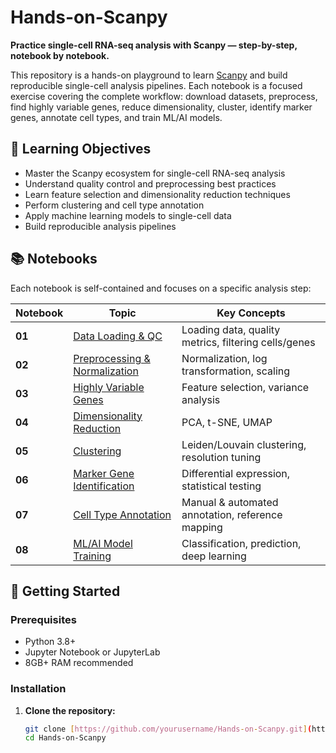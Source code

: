 # Hands-on-Scanpy

**Practice single-cell RNA-seq analysis with Scanpy — step-by-step, notebook by notebook.**

This repository is a hands-on playground to learn [Scanpy](https://scanpy.readthedocs.io/) and build reproducible single-cell analysis pipelines. Each notebook is a focused exercise covering the complete workflow: download datasets, preprocess, find highly variable genes, reduce dimensionality, cluster, identify marker genes, annotate cell types, and train ML/AI models.

## 🎯 Learning Objectives

- Master the Scanpy ecosystem for single-cell RNA-seq analysis
- Understand quality control and preprocessing best practices
- Learn feature selection and dimensionality reduction techniques
- Perform clustering and cell type annotation
- Apply machine learning models to single-cell data
- Build reproducible analysis pipelines

## 📚 Notebooks

Each notebook is self-contained and focuses on a specific analysis step:

| Notebook | Topic | Key Concepts |
|----------|-------|--------------|
| **01** | [Data Loading & QC](notebooks/01_data_loading_and_qc.ipynb) | Loading data, quality metrics, filtering cells/genes |
| **02** | [Preprocessing & Normalization](notebooks/02_preprocessing_normalization.ipynb) | Normalization, log transformation, scaling |
| **03** | [Highly Variable Genes](notebooks/03_highly_variable_genes.ipynb) | Feature selection, variance analysis |
| **04** | [Dimensionality Reduction](notebooks/04_dimensionality_reduction.ipynb) | PCA, t-SNE, UMAP |
| **05** | [Clustering](notebooks/05_clustering.ipynb) | Leiden/Louvain clustering, resolution tuning |
| **06** | [Marker Gene Identification](notebooks/06_marker_genes.ipynb) | Differential expression, statistical testing |
| **07** | [Cell Type Annotation](notebooks/07_cell_type_annotation.ipynb) | Manual & automated annotation, reference mapping |
| **08** | [ML/AI Model Training](notebooks/08_ml_model_training.ipynb) | Classification, prediction, deep learning |

## 🚀 Getting Started

### Prerequisites

- Python 3.8+
- Jupyter Notebook or JupyterLab
- 8GB+ RAM recommended

### Installation

1. **Clone the repository:**
   ```bash
   git clone [https://github.com/yourusername/Hands-on-Scanpy.git](https://github.com/yourusername/Hands-on-Scanpy.git)
   cd Hands-on-Scanpy